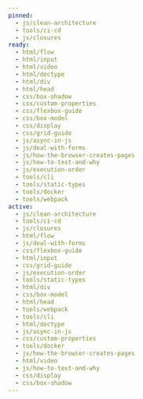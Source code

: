 ```yaml
---
pinned:
  - js/clean-architecture
  - tools/ci-cd
  - js/closures
ready:
  - html/flow
  - html/input
  - html/video
  - html/doctype
  - html/div
  - html/head
  - css/box-shadow
  - css/custom-properties
  - css/flexbox-guide
  - css/box-model
  - css/display
  - css/grid-guide
  - js/async-in-js
  - js/deal-with-forms
  - js/how-the-browser-creates-pages
  - js/how-to-test-and-why
  - js/execution-order
  - tools/cli
  - tools/static-types
  - tools/docker
  - tools/webpack
active:
  - js/clean-architecture
  - tools/ci-cd
  - js/closures
  - html/flow
  - js/deal-with-forms
  - css/flexbox-guide
  - html/input
  - css/grid-guide
  - js/execution-order
  - tools/static-types
  - html/div
  - css/box-model
  - html/head
  - tools/webpack
  - tools/cli
  - html/doctype
  - js/async-in-js
  - css/custom-properties
  - tools/docker
  - js/how-the-browser-creates-pages
  - html/video
  - js/how-to-test-and-why
  - css/display
  - css/box-shadow
---
```


